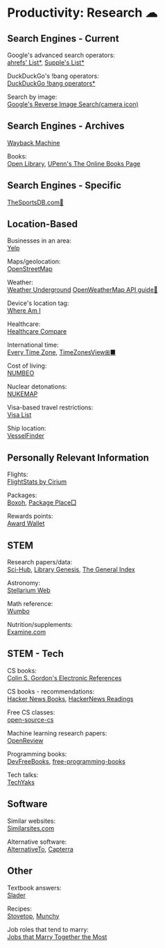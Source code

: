 # Productivity: Research ☁

## Search Engines - Current

Google's advanced search operators:  
[ahrefs' List*](https://supple.com.au/tools/google-advanced-search-operators/),
[Supple's List*](https://ahrefs.com/blog/google-advanced-search-operators/)

DuckDuckGo's !bang operators:  
[DuckDuckGo !bang operators*](https://mosermichael.github.io/duckduckbang/html/main.html)

Search by image:  
[Google's Reverse Image Search(camera icon)](https://images.google.com/)

## Search Engines - Archives

[Wayback Machine](https://web.archive.org/)

Books:  
[Open Library](https://openlibrary.org/),
[UPenn's The Online Books Page](https://onlinebooks.library.upenn.edu/)

## Search Engines - Specific

[TheSportsDB.com🔌](https://thesportsdb.com/)

## Location-Based

Businesses in an area:  
[Yelp](https://www.yelp.com/)

Maps/geolocation:  
[OpenStreetMap](https://www.openstreetmap.org/about)

Weather:  
[Weather Underground](https://www.wunderground.com/)
[OpenWeatherMap API guide🔌](https://openweathermap.org/guide)

Device's location tag:  
[Where Am I](https://ctrlq.org/maps/where/)

Healthcare:  
[Healthcare Compare](https://healthcarecomps.com/)

International time:  
[Every Time Zone](https://everytimezone.com/),
[TimeZonesView⊞■](https://www.nirsoft.net/utils/time_zones_view.html)

Cost of living:  
[NUMBEO](https://www.numbeo.com/)

Nuclear detonations:  
[NUKEMAP](https://nuclearsecrecy.com/nukemap/)

Visa-based travel restrictions:  
[Visa List](https://visalist.io/)

Ship location:  
[VesselFinder](https://www.vesselfinder.com/)

## Personally Relevant Information

Flights:  
[FlightStats by Cirium](https://www.flightstats.com)

Packages:  
[Boxoh](http://www.boxoh.com/),
[Package Place□](https://package.place/)

Rewards points:  
[Award Wallet](https://awardwallet.com/)

## STEM

Research papers/data:  
[Sci-Hub](https://sci-hub.se/),
[Library Genesis](https://libgen.is/),
[The General Index](https://archive.org/details/GeneralIndex)

Astronomy:  
[Stellarium Web](https://stellarium-web.org/)

Math reference:  
[Wumbo](https://wumbo.net/)

Nutrition/supplements:  
[Examine.com](https://examine.com/)

## STEM - Tech

CS books:  
[Colin S. Gordon's Electronic References](https://csgordon.github.io/books.html)

CS books - recommendations:  
[Hacker News Books](https://hackernewsbooks.com/),
[HackerNews Readings](https://hacker-recommended-books.vercel.app/)

Free CS classes:  
[open-source-cs](https://github.com/ForrestKnight/open-source-cs)

Machine learning research papers:  
[OpenReview](https://openreview.net/)

Programming books:  
[DevFreeBooks](https://devfreebooks.github.io/),
[free-programming-books](https://ebookfoundation.github.io/free-programming-books/)

Tech talks:  
[TechYaks](https://techyaks.com/)

## Software

Similar websites:  
[Similarsites.com](https://www.similarsites.com/)

Alternative software:  
[AlternativeTo](https://alternativeto.net/),
[Capterra](https://www.capterra.com/)

## Other

Textbook answers:  
[Slader](https://www.slader.com/)

Recipes:  
[Stovetop](https://stovetop.app/),
[Munchy](https://joinmunchy.com/)

Job roles that tend to marry:  
[Jobs that Marry Together the Most](https://flowingdata.com/2021/05/26/jobs-that-marry-together/)
